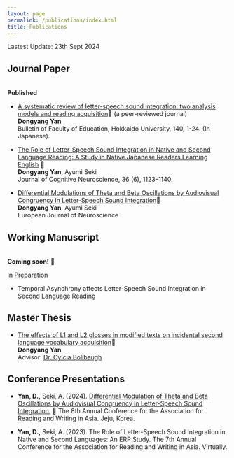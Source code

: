 ```yaml
---
layout: page
permalink: /publications/index.html
title: Publications
---
```


Lastest Update: 23th Sept 2024&nbsp; 

## Journal Paper
<br>**Published**
- [A systematic review of letter-speech sound integration:
two analysis models and reading acquisition](https://ydyxj.github.io/file/1.pdf)🔗 (a peer-reviewed journal)<br>**Dongyang Yan**<br>Bulletin of Faculty of
Education, Hokkaido University, 140, 1-24. (In Japanese).

 - [The Role of Letter-Speech Sound Integration in Native and Second Language Reading: A Study in Native Japanese Readers Learning English](https://ydyxj.github.io/file/journal1.pdf) 🔗<br>**Dongyang Yan**, Ayumi Seki<br>Journal of Cognitive Neuroscience, 36 (6), 1123–1140. 

 
 - [Differential Modulations of Theta and Beta Oscillations by Audiovisual Congruency in Letter-Speech Sound Integration](https://ydyxj.github.io/file/journal2.pdf)🔗
<br>**Dongyang Yan**, Ayumi Seki<br>
European Journal of Neuroscience


## Working Manuscript
<br>**Coming soon!** 🚀

In Preparation 

- Temporal Asynchrony affects Letter-Speech Sound Integration in Second Language Reading


## Master Thesis

- [The effects of L1 and L2 glosses in modified texts on incidental second language vocabulary acquisition](https://ydyxj.github.io/file/MAthesis.pdf)🔗
<br>**Dongyang Yan**
<br>Advisor: [Dr. Cylcia Bolibaugh](https://pure.york.ac.uk/portal/en/persons/cylcia-bolibaugh)


## Conference Presentations
- **Yan, D.,**  Seki, A. (2024). [Differential Modulation of Theta and Beta Oscillations by Audiovisual Congruency in Letter-Speech Sound Integration.](https://ydyxj.github.io/file/poster.pdf) 🔗 The 8th Annual Conference for the Association for Reading and Writing in Asia. Jeju, Korea. 

- **Yan, D.,** Seki, A. (2023). The Role of Letter-Speech Sound Integration in Native and Second Languages: An ERP Study.
The 7th Annual Conference for the Association for Reading and Writing in Asia. Virtually. 